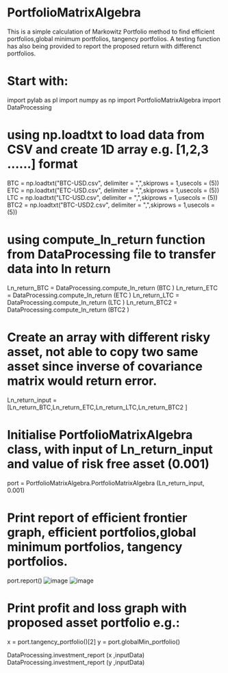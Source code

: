 # PortfolioMatrixAlgebra

This is a simple calculation of Markowitz Portfolio method to find efficient portfolios,global minimum portfolios, tangency portfolios.
A testing function has also being provided to report the proposed return with differenct portfolios.

# Start with:

import pylab as pl
import numpy as np
import PortfolioMatrixAlgebra
import DataProcessing

# using np.loadtxt to load data from CSV and create 1D array e.g. [1,2,3 ......] format

BTC = np.loadtxt("BTC-USD.csv", delimiter = ",",skiprows = 1,usecols = (5))  
ETC = np.loadtxt("ETC-USD.csv", delimiter = ",",skiprows = 1,usecols = (5))  
LTC = np.loadtxt("LTC-USD.csv", delimiter = ",",skiprows = 1,usecols = (5))  
BTC2 = np.loadtxt("BTC-USD2.csv", delimiter = ",",skiprows = 1,usecols = (5))  

# using compute_ln_return function from DataProcessing file to transfer data into ln return

Ln_return_BTC = DataProcessing.compute_ln_return (BTC  )
Ln_return_ETC = DataProcessing.compute_ln_return (ETC )
Ln_return_LTC = DataProcessing.compute_ln_return (LTC )
Ln_return_BTC2 = DataProcessing.compute_ln_return (BTC2  )

# Create an array with different risky asset, not able to copy two same asset since inverse of covariance matrix would return error.
Ln_return_input = [Ln_return_BTC,Ln_return_ETC,Ln_return_LTC,Ln_return_BTC2  ]

# Initialise  PortfolioMatrixAlgebra class, with input of Ln_return_input and value of risk free asset (0.001)
port = PortfolioMatrixAlgebra.PortfolioMatrixAlgebra (Ln_return_input, 0.001) 

# Print report of efficient frontier graph, efficient portfolios,global minimum portfolios, tangency portfolios.
port.report()
![image](https://user-images.githubusercontent.com/42155686/44324785-ca495800-a4aa-11e8-9ea3-ec5c78603cbf.png)
![image](https://user-images.githubusercontent.com/42155686/44325152-0b8e3780-a4ac-11e8-8c6f-a8aa3684b099.png)
# Print profit and loss graph with proposed asset portfolio e.g.:

x = port.tangency_portfolio()[2]
y = port.globalMin_portfolio() 

DataProcessing.investment_report (x ,inputData)   
DataProcessing.investment_report (y ,inputData)  
